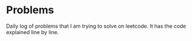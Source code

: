 # Problems

Daily log of problems that I am trying to solve on leetcode. It has the code explained line by line.
